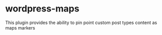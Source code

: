 # wordpress-maps
This plugin provides the ability to pin point custom post types content as maps markers
